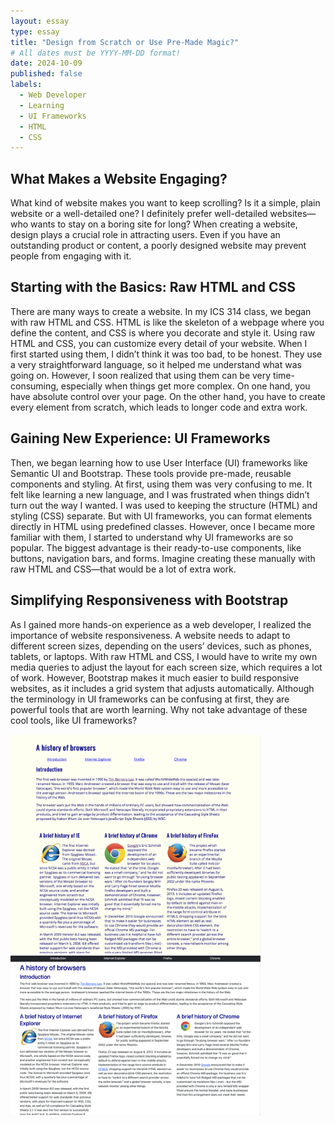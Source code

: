 ```yaml
---
layout: essay
type: essay
title: "Design from Scratch or Use Pre-Made Magic?"
# All dates must be YYYY-MM-DD format!
date: 2024-10-09
published: false
labels:
  - Web Developer
  - Learning
  - UI Frameworks
  - HTML
  - CSS
---
```


## What Makes a Website Engaging?
What kind of website makes you want to keep scrolling? Is it a simple, plain website or a well-detailed one? I definitely prefer well-detailed websites—who wants to stay on a boring site for long? When creating a website, design plays a crucial role in attracting users. Even if you have an outstanding product or content, a poorly designed website may prevent people from engaging with it.

## Starting with the Basics: Raw HTML and CSS
There are many ways to create a website. In my ICS 314 class, we began with raw HTML and CSS. HTML is like the skeleton of a webpage where you define the content, and CSS is where you decorate and style it. Using raw HTML and CSS, you can customize every detail of your website. When I first started using them, I didn’t think it was too bad, to be honest. They use a very straightforward language, so it helped me understand what was going on. However, I soon realized that using them can be very time-consuming, especially when things get more complex. On one hand, you have absolute control over your page. On the other hand, you have to create every element from scratch, which leads to longer code and extra work.

## Gaining New Experience: UI Frameworks 
Then, we began learning how to use User Interface (UI) frameworks like Semantic UI and Bootstrap. These tools provide pre-made, reusable components and styling. At first, using them was very confusing to me. It felt like learning a new language, and I was frustrated when things didn’t turn out the way I wanted. I was used to keeping the structure (HTML) and styling (CSS) separate. But with UI frameworks, you can format elements directly in HTML using predefined classes. However, once I became more familiar with them, I started to understand why UI frameworks are so popular. The biggest advantage is their ready-to-use components, like buttons, navigation bars, and forms. Imagine creating these manually with raw HTML and CSS—that would be a lot of extra work.

## Simplifying Responsiveness with Bootstrap
As I gained more hands-on experience as a web developer, I realized the importance of website responsiveness. A website needs to adapt to different screen sizes, depending on the users’ devices, such as phones, tablets, or laptops. With raw HTML and CSS, I would have to write my own media queries to adjust the layout for each screen size, which requires a lot of work. However, Bootstrap makes it much easier to build responsive websites, as it includes a grid system that adjusts automatically. Although the terminology in UI frameworks can be confusing at first, they are powerful tools that are worth learning. Why not take advantage of these cool tools, like UI frameworks?

<img width="400px" class="rounded float-start pe-4" src="../img/rawhtmlandcss.png">
<img width="400px" class="rounded float-start pe-4" src="../img/uiframework.png">
